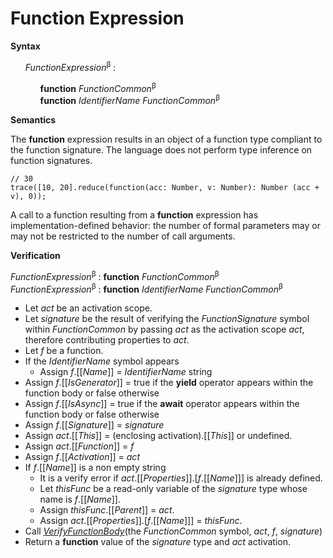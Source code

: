 # Function Expression

**Syntax**

<ul>
    <i>FunctionExpression</i><sup>β</sup> :
    <ul>
        <b>function</b> <i>FunctionCommon</i><sup>β</sup><br>
        <b>function</b> <i>IdentifierName</i> <i>FunctionCommon</i><sup>β</sup>
    </ul>
</ul>

**Semantics**

The **function** expression results in an object of a function type compliant to the function signature. The language does not perform type inference on function signatures.

```
// 30
trace([10, 20].reduce(function(acc: Number, v: Number): Number (acc + v), 0));
```

A call to a function resulting from a **function** expression has implementation-defined behavior: the number of formal parameters may or may not be restricted to the number of call arguments.

**Verification**

<i>FunctionExpression</i><sup>β</sup> : <b>function</b> <i>FunctionCommon</i><sup>β</sup><br>
<i>FunctionExpression</i><sup>β</sup> : <b>function</b> <i>IdentifierName</i> <i>FunctionCommon</i><sup>β</sup>

* Let *act* be an activation scope.
* Let *signature* be the result of verifying the <i>FunctionSignature</i> symbol within <i>FunctionCommon</i> by passing *act* as the activation scope *act*, therefore contributing properties to *act*.
* Let *f* be a function.
* If the <i>IdentifierName</i> symbol appears
  * Assign *f*.\[\[*Name*\]\] = <i>IdentifierName</i> string
* Assign *f*.\[\[*IsGenerator*\]\] = true if the **yield** operator appears within the function body or false otherwise
* Assign *f*.\[\[*IsAsync*\]\] = true if the **await** operator appears within the function body or false otherwise
* Assign *f*.\[\[*Signature*\]\] = *signature*
* Assign *act*.\[\[*This*\]\] = (enclosing activation).\[\[*This*\]\] or undefined.
* Assign *act*.\[\[*Function*\]\] = *f*
* Assign *f*.\[\[*Activation*\]\] = *act*
* If *f*.\[\[*Name*\]\] is a non empty string
  * It is a verify error if *act*.\[\[*Properties*\]\].\[*f*.\[\[*Name*\]\]\] is already defined.
  * Let *thisFunc* be a read-only variable of the *signature* type whose name is *f*.\[\[*Name*\]\].
  * Assign *thisFunc*.\[\[*Parent*\]\] = *act*.
  * Assign *act*.\[\[*Properties*\]\].\[*f*.\[\[*Name*\]\]\] = *thisFunc*.
* Call [*VerifyFunctionBody*](the *FunctionCommon* symbol, *act*, *f*, *signature*)
* Return a **function** value of the *signature* type and *act* activation.

[*VerifyFunctionBody*]: #sec-verifyfunctionbody